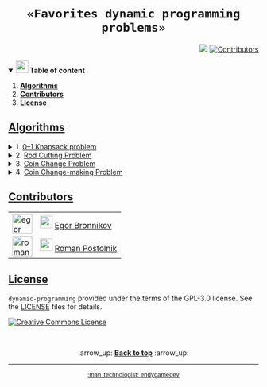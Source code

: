 <h1 align="center"><code>«Favorites dynamic programming problems»</code></h1>
<p align="right">
  <a href="https://github.com/endygamedev/dynamic-programming/actions/workflows/main.yml"><img src="https://github.com/endygamedev/dynamic-programming/actions/workflows/main.yml/badge.svg"></a>
  <a href="#contributors"><img alt="Contributors" src="https://img.shields.io/github/contributors/endygamedev/dynamic-programming?color=blue"></a>
</p>

<details open>
  <summary> <b> <img src="./assets/parrot.gif" alt="parrot" width="25"/> Table of content </b> </summary>
  <ol>
    <li><b><a href="#algorithms" id="table_algorithms">Algorithms</a></b></li>
    <li><b><a href="#contributors" id="table_contributors">Contributors</a></b></li>
    <li><b><a href="#license" id="table_license">License</a></b></li>
  </ol>
</details>

<a id="algorithms" href="#table_algorithms"><h2>Algorithms</h2></a>

<details>
  <summary> 1. <a href="./src/basic-implementation/knapsack.c">0–1 Knapsack problem</a> </summary>
      <h6>Short description</h6>
      <p>In the <b>0–1 Knapsack problem</b>, we are given a set of items, each with a weight and a value, and we need to determine the number of each item to include in a collection so that the total weight is less than or equal to a given limit and the total value is as large as possible.</p>
      <h6> View full on <a href="https://en.wikipedia.org/wiki/Knapsack_problem">Wiki</a> </h6>
</details>

<details>
  <summary> 2. <a href="./src/basic-implementation/rod-cutting-problem.c">Rod Cutting Problem</a> </summary>
      <h6>Short description</h6>
      <p>Given a rod of length <code>n</code> and a list of prices of rods of length <code>i</code>, where <code>1 &lt;= i &lt;= n</code>, find the optimal way to cut the rod into smaller rods to maximize profit.</p>
      <h6> View full on <a href="https://en.wikipedia.org/wiki/Cutting_stock_problem">Wiki</a> </h6>
</details>

<details>
  <summary> 3. <a href="./src/basic-implementation/coin-change-problem.c">Coin Change Problem</a> </summary>
      <h6>Short description</h6>
      <p>Given an unlimited supply of coins of given denominations, find the total number of distinct ways to get the desired change.</p>
      <h6> View full on <a href="https://en.wikipedia.org/wiki/Change-making_problem">Wiki</a> </h6>
</details>

<details>
  <summary> 4. <a href="./src/basic-implementation/coin-change-making.c">Coin Change-making Problem</a> </summary>
      <h6>Short description</h6>
      <p>Given an unlimited supply of coins of given denominations, find the minimum number of coins required to get the desired change.</p>
      <h6> View full on <a href="https://en.wikipedia.org/wiki/Change-making_problem">Wiki</a> </h6>
</details>

<a id="contributors" href="#table_contributors"><h2>Contributors</h2></a>

<table>
  <tr>
    <td><img alt="egor bronnikov" src="https://avatars.githubusercontent.com/u/52889537?v=4" width="40"></td>
    <td><img src="./assets/parrot.gif" alt="parrot" width="25"/> <a href="https://github.com/endygamedev">Egor Bronnikov</a></td>
  </tr>
  <tr>
    <td><img alt="roman postolnik" src="https://avatars.githubusercontent.com/u/60935386?v=4" width="40"</td>
    <td><img src="./assets/parrot.gif" alt="parrot" width="25"/> <a href="https://github.com/arti-shok">Roman Postolnik</a></td>
  </tr>
</table>


<a id="license" href="#table_license"><h2>License</h2></a>

<code>dynamic-programming</code> provided under the terms of the GPL-3.0 license.
See the [LICENSE](./LICENSE) files for details.

<a rel="license" href="http://creativecommons.org/licenses/by-nc-sa/4.0/"><img alt="Creative Commons License" style="border-width:0" src="https://i.creativecommons.org/l/by-nc-sa/4.0/88x31.png" /></a>

<br>
<p align="center">
    :arrow_up: <a href="#"><b>Back to top</b></a> :arrow_up:
</p>

---

<p align="center">
  <sub><a href="https://endygamedev.github.io">:man_technologist: endygamedev</a></sub>
</p>
